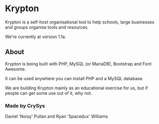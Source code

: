 # Krypton
Krypton is a self-host organisational tool to help schools, large businesses and groups organise tools and resources.

We're currently at version 1.1a.

## About
Krypton is being built with PHP, MySQL (or MariaDB), Bootstrap and Font Awesome.

It can be used anywhere you can install PHP and a MySQL database.

We are building Krypton mainly as an educational exercise for us, but if people can get some use out of it, why not.


### Made by CrySys

Daniel 'Noisy' Pullan and Ryan 'Spacedux' Williams 
